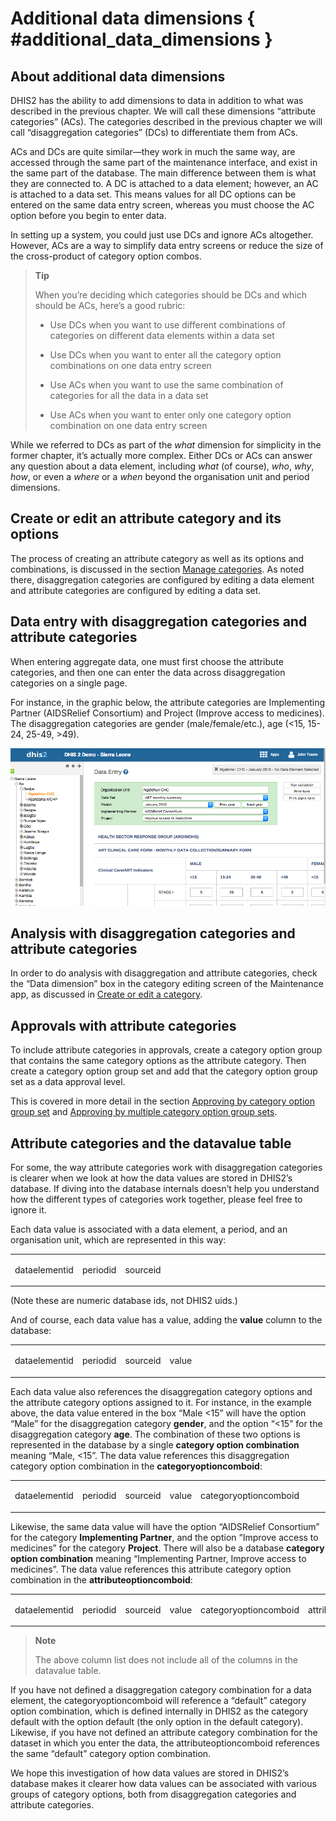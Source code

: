 # Additional data dimensions { #additional_data_dimensions } 

## About additional data dimensions

DHIS2 has the ability to add dimensions to data in addition to what was
described in the previous chapter. We will call these dimensions
“attribute categories” (ACs). The categories described in the previous
chapter we will call “disaggregation categories” (DCs) to differentiate
them from ACs.

ACs and DCs are quite similar—they work in much the same way, are
accessed through the same part of the maintenance interface, and exist
in the same part of the database. The main difference between them is
what they are connected to. A DC is attached to a data element; however,
an AC is attached to a data set. This means values for all DC options
can be entered on the same data entry screen, whereas you must choose
the AC option before you begin to enter data.

In setting up a system, you could just use DCs and ignore ACs
altogether. However, ACs are a way to simplify data entry screens or
reduce the size of the cross-product of category option combos.

> **Tip**
>
> When you’re deciding which categories should be DCs and which should be
> ACs, here’s a good rubric:
>
>  - Use DCs when you want to use different combinations of categories on
>    different data elements within a data set
>
>  - Use DCs when you want to enter all the category option combinations
>    on one data entry screen
>
>  - Use ACs when you want to use the same combination of categories for
>    all the data in a data set
>
>  - Use ACs when you want to enter only one category option combination
>    on one data entry screen

While we referred to DCs as part of the *what* dimension for simplicity
in the former chapter, it’s actually more complex. Either DCs or ACs can
answer any question about a data element, including *what* (of course),
*who*, *why*, *how*, or even a *where* or a *when* beyond the
organisation unit and period dimensions.

## Create or edit an attribute category and its options

The process of creating an attribute category as well as its options and
combinations, is discussed in the section 
[Manage categories](manage_category.html). As noted 
there, disaggregation categories are configured by editing a data
element and attribute categories are configured by editing a data set.

## Data entry with disaggregation categories and attribute categories

When entering aggregate data, one must first choose the attribute
categories, and then one can enter the data across disaggregation
categories on a single page.

For instance, in the graphic below, the attribute categories are
Implementing Partner (AIDSRelief Consortium) and Project (Improve access
to medicines).  The disaggregation categories are gender
(male/female/etc.), age (<15, 15-24, 25-49, >49).

![](resources/images/maintenance/categories_dataset_attributes.png)

## Analysis with disaggregation categories and attribute categories

In order to do analysis with disaggregation and attribute categories,
check the “Data dimension” box in the category editing screen of the
Maintenance app, as discussed in 
[Create or edit a category](manage_category.html#create_category).

## Approvals with attribute categories

To include attribute categories in approvals, create a category
option group that contains the same category options as the attribute
category.  Then create a category option group set and add that the
category option group set as a data approval level.

This is covered in more detail in the section
[Approving by category option group set](data_approvals_approving_by_cogs.html) and 
[Approving by multiple category option group sets](approving_by_multiple_category_option_group_sets.html).

## Attribute categories and the datavalue table

For some, the way attribute categories work with disaggregation
categories is clearer when we look at how the data values are stored
in DHIS2’s database. If diving into the database internals doesn’t help
you understand how the different types of categories work together,
please feel free to ignore it.

Each data value is associated with a data element, a period, and an
organisation unit, which are represented in this way:

<table width="100%">
<colgroup>
<col style="width: 18%" />
<col style="width: 10%" />
<col style="width: 10%" />
<col style="width: 7%" />
<col style="width: 27%" />
<col style="width: 28%" />
</colgroup>
<tbody>
<tr class="odd">
<td><p>dataelementid</p></td>
<td><p>periodid</p></td>
<td><p>sourceid</p></td>
<td><p>&nbsp;</p></td>
<td><p>&nbsp;</p></td>
<td><p>&nbsp;</p></td>
</tr>
</tbody>
</table>

(Note these are numeric database ids, not DHIS2 uids.)

And of course, each data value has a value, adding the **value** column
to the database:

<table width="100%">
<colgroup>
<col style="width: 18%" />
<col style="width: 10%" />
<col style="width: 10%" />
<col style="width: 7%" />
<col style="width: 27%" />
<col style="width: 28%" />
</colgroup>
<tbody>
<tr class="odd">
<td><p>dataelementid</p></td>
<td><p>periodid</p></td>
<td><p>sourceid</p></td>
<td><p>value</p></td>
<td><p>&nbsp;</p></td>
<td><p>&nbsp;</p></td>
</tr>
</tbody>
</table>

Each data value also references the disaggregation category options
and the attribute category options assigned to it. For instance, in
the example above, the data value entered in the box “Male <15” will
have the option “Male” for the disaggregation category **gender**, and
the option “<15” for the disaggregation category **age**. The
combination of these two options is represented in the database by a
single **category option combination** meaning “Male, <15”. The data
value references this disaggregation category option combination in the
**categoryoptioncomboid**:

<table width="100%">
<colgroup>
<col style="width: 18%" />
<col style="width: 10%" />
<col style="width: 10%" />
<col style="width: 7%" />
<col style="width: 27%" />
<col style="width: 28%" />
</colgroup>
<tbody>
<tr class="odd">
<td><p>dataelementid</p></td>
<td><p>periodid</p></td>
<td><p>sourceid</p></td>
<td><p>value</p></td>
<td><p>categoryoptioncomboid</p></td>
<td><p>&nbsp;</p></td>
</tr>
</tbody>
</table>

Likewise, the same data value will have the option “AIDSRelief
Consortium” for the category **Implementing Partner**, and the option
“Improve access to medicines” for the category **Project**. There will
also be a database **category option combination** meaning “Implementing
Partner, Improve access to medicines”. The data value references this
attribute category option combination in the **attributeoptioncomboid**:

<table width="100%">
<colgroup>
<col style="width: 18%" />
<col style="width: 10%" />
<col style="width: 10%" />
<col style="width: 7%" />
<col style="width: 27%" />
<col style="width: 28%" />
</colgroup>
<tbody>
<tr class="odd">
<td><p>dataelementid</p></td>
<td><p>periodid</p></td>
<td><p>sourceid</p></td>
<td><p>value</p></td>
<td><p>categoryoptioncomboid</p></td>
<td><p>attributeoptioncomboid</p></td>
</tr>
</tbody>
</table>

> **Note**
>
> The above column list does not include all of the columns in the
datavalue table.

If you have not defined a disaggregation category combination for a data
element, the categoryoptioncomboid will reference a “default” category
option combination, which is defined internally in DHIS2 as the category
default with the option default (the only option in the default
category). Likewise, if you have not defined an attribute category
combination for the dataset in which you enter the data, the
attributeoptioncomboid references the same “default” category option
combination.

We hope this investigation of how data values are stored in DHIS2’s
database makes it clearer how data values can be associated with various
groups of category options, both from disaggregation categories and
attribute categories.
